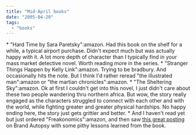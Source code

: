 ```yaml
---
title: "Mid-April books"
date: "2005-04-20"
tags: 
  - "books"
---
```


\* "Hard Time by Sara Paretsky":amazon. Had this book on the shelf for a while, a typical airport purchase. Didn't expect much but was actually happy with it. A lot more depth of character than I typically find in your mass market detective novel. Worth reading more in the series. \* "Stranger Things Happen by Kelly Link":amazon. Trying to be bradbury. And occasionally hits the note. But I think I'd rather reread "the illustrated man":amazon or "the martian chronicles":amazon. \* "The Sheltering Sky":amazon. Ok at first I couldn't get into this novel, I just didn't care about these two people wandering thru northern africa. But wow, the story really engaged as the characters struggled to connect with each other and with the world, while fighting greater and greater physical hardships. No happy ending here, the story just gets grittier and better. \* And I haven't read yet but just ordered "Freakonomics":amazon, and then saw [this great posting](http://brandautopsy.typepad.com/brandautopsy/2005/04/marketing_lesso.html) on Brand Autopsy with some pithy lessons learned from the book.
